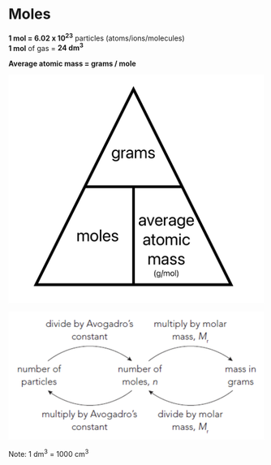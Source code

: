 # Moles

**1 mol = 6.02 x 10<sup>23</sup>** particles (atoms/ions/molecules) \
**1 mol** of gas = **24 dm<sup>3</sup>**

**Average atomic mass = grams / mole**

![Mole formula triangle](images/avogadro.png)

![Conversion between number of particles, moles and grams](images/mole-conversions.png)

Note: 1 dm<sup>3</sup> = 1000 cm<sup>3</sup>
